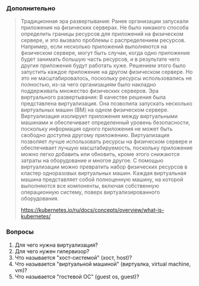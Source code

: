 ### Дополнительно

> Традиционная эра развертывания: Ранее организации запускали приложения на физических серверах. Не было никакого способа определить границы ресурсов для приложений на физическом сервере, и это вызвало проблемы с распределением ресурсов. Например, если несколько приложений выполняются на физическом сервере, могут быть случаи, когда одно приложение будет занимать большую часть ресурсов, и в результате чего другие приложения будут работать хуже. Решением этого было запустить каждое приложение на другом физическом сервере. Но это не масштабировалось, поскольку ресурсы использовались не полностью, из-за чего организациям было накладно поддерживать множество физических серверов.
Эра виртуального развертывания: В качестве решения была представлена виртуализация. Она позволила запускать несколько виртуальных машин (ВМ) на одном физическом сервере. Виртуализация изолирует приложения между виртуальными машинами и обеспечивает определенный уровень безопасности, поскольку информация одного приложения не может быть свободно доступна другому приложению.
Виртуализация позволяет лучше использовать ресурсы на физическом сервере и обеспечивает лучшую масштабируемость, поскольку приложение можно легко добавить или обновить, кроме этого снижаются затраты на оборудование и многое другое. С помощью виртуализации можно превратить набор физических ресурсов в кластер одноразовых виртуальных машин.
Каждая виртуальная машина представляет собой полноценную машину, на которой выполняются все компоненты, включая собственную операционную систему, поверх виртуализированного оборудования.
>
> https://kubernetes.io/ru/docs/concepts/overview/what-is-kubernetes/

### Вопросы

1. Для чего нужна виртуализация?
2. Для чего нужен гипервизор?
3. Что называется "хост-системой" (хост, host)?
4. Что называется "виртуальной машиной" (виртуалка, virtual machine, vm)?
5. Что называется "гостевой ОС" (guest os, guest)?
